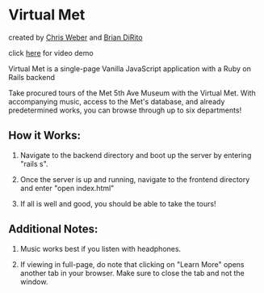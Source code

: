 # Virtual Met

created by [Chris Weber](https://github.com/christopherweber) and [Brian DiRito](https://github.com/bcdirito)

click [here](https://drive.google.com/file/d/17o2SnVWUpYL4yTOPORWBhVyEIjuvuXWd/view?usp=sharing) for video demo

Virtual Met is a single-page Vanilla JavaScript application with a Ruby on Rails backend

Take procured tours of the Met 5th Ave Museum with the Virtual Met. With accompanying music, access to the Met's database, and already predetermined works, you can browse through up to six departments!

## How it Works:
  1. Navigate to the backend directory and boot up the server by entering "rails s".

  2. Once the server is up and running, navigate to the frontend directory and enter "open index.html"

  3. If all is well and good, you should be able to take the tours!
  
## Additional Notes:
  1. Music works best if you listen with headphones.
  
  2. If viewing in full-page, do note that clicking on "Learn More" opens another tab in your browser. Make sure to close the tab and not the window.
